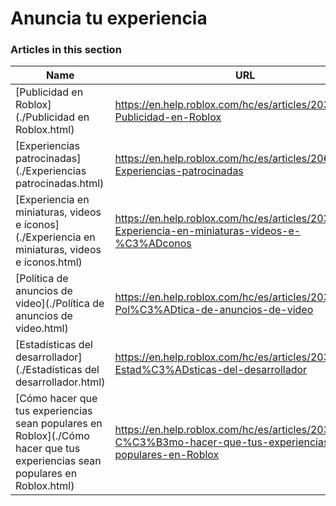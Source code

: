 # Anuncia tu experiencia  
### Articles in this section
Name|URL
-|-
[Publicidad en Roblox](./Publicidad en Roblox.html) |https://en.help.roblox.com/hc/es/articles/203313840-Publicidad-en-Roblox
[Experiencias patrocinadas](./Experiencias patrocinadas.html) |https://en.help.roblox.com/hc/es/articles/206455923-Experiencias-patrocinadas
[Experiencia en miniaturas, videos e íconos](./Experiencia en miniaturas, videos e íconos.html) |https://en.help.roblox.com/hc/es/articles/203314060-Experiencia-en-miniaturas-videos-e-%C3%ADconos
[Política de anuncios de video](./Política de anuncios de video.html) |https://en.help.roblox.com/hc/es/articles/203312520-Pol%C3%ADtica-de-anuncios-de-video
[Estadísticas del desarrollador](./Estadísticas del desarrollador.html) |https://en.help.roblox.com/hc/es/articles/203314110-Estad%C3%ADsticas-del-desarrollador
[Cómo hacer que tus experiencias sean populares en Roblox](./Cómo hacer que tus experiencias sean populares en Roblox.html) |https://en.help.roblox.com/hc/es/articles/203313420-C%C3%B3mo-hacer-que-tus-experiencias-sean-populares-en-Roblox